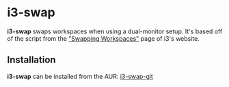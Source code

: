i3-swap
=======

**i3-swap** swaps workspaces when using a dual-monitor setup. It's based off
of the script from the ["Swapping Workspaces"] page of i3's website.

Installation
------------
**i3-swap** can be installed from the AUR: [i3-swap-git]

["Swapping Workspaces"]:http://i3wm.org/docs/user-contributed/swapping-workspaces.html
[i3-swap-git]:https://aur.archlinux.org/packages/i3-swap-git/
